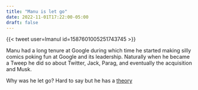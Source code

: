 ```yaml
---
title: "Manu is let go"
date: 2022-11-01T17:22:00-05:00
draft: false
---
```

{{< tweet user=lmanul id=1587601005251743745 >}}
<!--more-->
Manu had a long tenure at Google during which time he started making silly comics poking fun at Google and its leadership. Naturally when he became a Tweep he did so about Twitter, Jack, Parag, and eventually the acquisition and Musk.

Why was he let go? Hard to say but he has a [theory](https://ma.nu/blog/bye-twitter)
